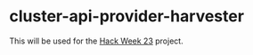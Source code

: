 # cluster-api-provider-harvester

This will be used for the [Hack Week 23](https://hackweek.opensuse.org/23/projects/cluster-api-provider-for-harvester) project.
